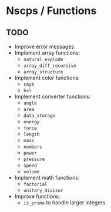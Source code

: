 # Nscps / Functions

## TODO

* Improve error messages.
* Implement array functions:
  * `natural_explode`
  * `array_diff_recursive`
  * `array_structure`
* Implement color functions:
  * `cmyk`
  * `hsl`
* Implement converter functions:
  * `angle`
  * `area`
  * `data_storage`
  * `energy`
  * `force`
  * `length`
  * `mass`
  * `numbers`
  * `power`
  * `pressure`
  * `speed`
  * `volume`
* Implement math functions:
  * `factorial`
  * `unitary_divisor`
* Improve functions:
  * `is_prime` to handle larger integers
